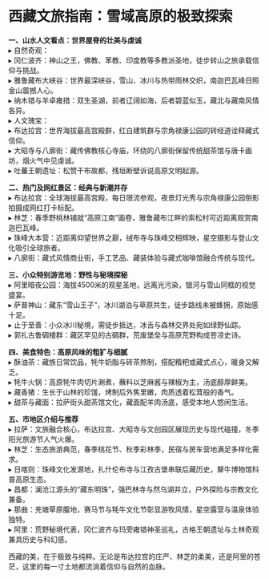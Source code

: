 # 西藏文旅指南：雪域高原的极致探索  

**一、山水人文看点：世界屋脊的壮美与虔诚**  
▸ 自然奇观：  
▸ 冈仁波齐：神山之王，佛教、苯教、印度教等多教派圣地，徒步转山之旅承载信仰与挑战。  
▸ 雅鲁藏布大峡谷：世界最深峡谷，雪山、冰川与热带雨林交织，南迦巴瓦峰日照金山震撼人心。  
▸ 纳木错与羊卓雍措：双生圣湖，前者辽阔如海，后者碧蓝似玉，藏北与藏南风情各异。  
▸ 人文瑰宝：  
▸ 布达拉宫：世界海拔最高宫殿群，红白建筑群与宗角禄康公园的转经道诠释藏式信仰。  
▸ 大昭寺与八廓街：藏传佛教核心寺庙，环绕的八廓街保留传统甜茶馆与唐卡画坊，烟火气中见虔诚。  
▸ 吐蕃王朝遗址：松赞干布故都，残垣断壁诉说高原文明起源。  

**二、热门及网红景区：经典与新潮并存**  
▸ 布达拉宫：全球海拔最高宫殿，每日限流参观，夜景灯光秀与宗角禄康公园倒影拍摄成网红打卡标配。  
▸ 林芝：春季野桃林铺就“高原江南”画卷，雅鲁藏布江畔的索松村可近距离观赏南迦巴瓦峰。  
▸ 珠峰大本营：近距离仰望世界之巅，绒布寺与珠峰交相辉映，星空摄影与登山文化吸引全球旅者。  
▸ 八廓街：藏式风情商业街，手工艺品、藏装体验与藏式咖啡馆融合传统与现代。  

**三、小众特别游览地：野性与秘境探秘**  
▸ 阿里暗夜公园：海拔4500米的观星圣地，远离光污染，银河与雪山同框的视觉盛宴。  
▸ 萨普神山：藏东“雪山王子”，冰川湖泊与草原共生，徒步路线未被蜂拥，原始感十足。  
▸ 止于至善：小众冰川秘境，需徒步抵达，冰舌与森林交界处宛如绿野仙踪。  
▸ 郭扎古鲁碉楼群：藏区罕见的古碉群，荒废堡垒与高原荒野构成苍凉史诗。  

**四、美食特色：高原风味的粗犷与细腻**  
▸ 酥油茶：藏族日常饮品，牦牛奶脂与砖茶熬制，搭配糌粑或藏式点心，暖身又解乏。  
▸ 牦牛火锅：高原牦牛肉切片涮煮，蘸料以芝麻酱与辣椒为主，汤底醇厚鲜美。  
▸ 藏香猪：生长于山林的珍馐，烤制后外焦里嫩，肉质透着松茸般的香气。  
▸ 甜茶与藏面：拉萨街头甜茶馆文化，藏面配羊肉汤底，感受本地人悠闲生活。  

**五、市地区介绍与推荐**  
▸ 拉萨：文旅融合核心，布达拉宫、大昭寺与文创园区展现历史与现代碰撞，冬季阳光旅游节人气火爆。  
▸ 林芝：生态旅游典范，春季桃花节、秋季彩林季，民宿与房车营地满足多样化需求。  
▸ 日喀则：珠峰文化发源地，扎什伦布寺与江孜古堡串联后藏历史，犛牛博物馆科普高原生态。  
▸ 昌都：澜沧江源头的“藏东明珠”，强巴林寺与然乌湖并立，户外探险与宗教文化兼备。  
▸ 那曲：羌塘草原腹地，赛马节与牦牛文化节彰显游牧风情，星空露营与温泉体验独特。  
▸ 阿里：荒野秘境代表，冈仁波齐与玛旁雍错神圣巡礼，古格王朝遗址与土林奇观兼具历史与科幻感。  

西藏的美，在于极致与纯粹。无论是布达拉宫的庄严、林芝的柔美，还是阿里的苍茫，这里的每一寸土地都流淌着信仰与自然的血脉。  
